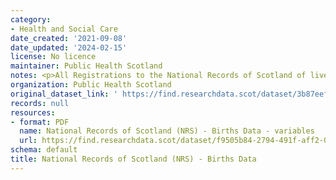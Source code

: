 ```yaml
---
category:
- Health and Social Care
date_created: '2021-09-08'
date_updated: '2024-02-15'
license: No licence
maintainer: Public Health Scotland
notes: <p>All Registrations to the National Records of Scotland of live births</p>
organization: Public Health Scotland
original_dataset_link: ' https://find.researchdata.scot/dataset/3b87eef0-bfb6-4bf4-84b9-29880197fec9'
records: null
resources:
- format: PDF
  name: National Records of Scotland (NRS) - Births Data - variables
  url: https://find.researchdata.scot/dataset/f9505b84-2794-491f-aff2-05fefd16cad5/resource/bd2df97d-618f-4eba-a8fb-da2351aafb80/download/national-records-of-scotland-nrs-births-data-variables.pdf
schema: default
title: National Records of Scotland (NRS) - Births Data
---
```

